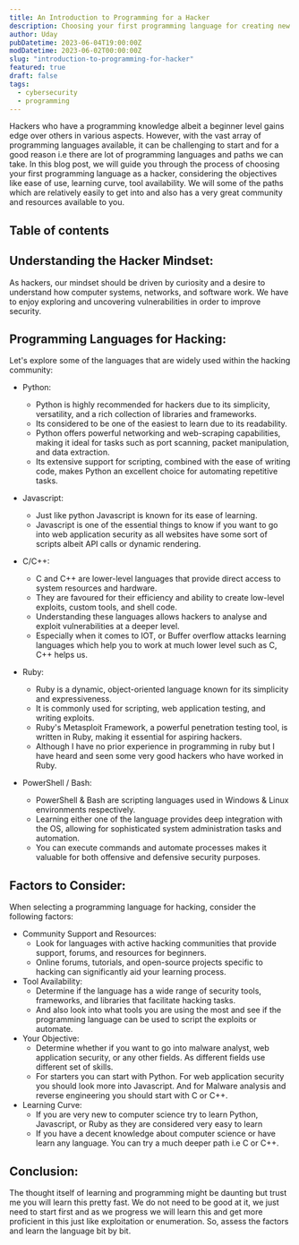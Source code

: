 ```yaml
---
title: An Introduction to Programming for a Hacker
description: Choosing your first programming language for creating new exploits or automating already existing workflows.
author: Uday
pubDatetime: 2023-06-04T19:00:00Z
modDatetime: 2023-06-02T00:00:00Z
slug: "introduction-to-programming-for-hacker"
featured: true
draft: false
tags:
  - cybersecurity
  - programming
---
```


Hackers who have a programming knowledge albeit a beginner level gains edge over others in various aspects. However, with the vast array of programming languages available, it can be challenging to start and for a good reason i.e there are lot of programming languages and paths we can take. In this blog post, we will guide you through the process of choosing your first programming language as a hacker, considering the objectives like ease of use, learning curve, tool availability. We will some of the paths which are relatively easily to get into and also has a very great community and resources available to you.

## Table of contents

## Understanding the Hacker Mindset:

As hackers, our mindset should be driven by curiosity and a desire to understand how computer systems, networks, and software work. We have to enjoy exploring and uncovering vulnerabilities in order to improve security.

## Programming Languages for Hacking:

Let's explore some of the languages that are widely used within the hacking community:

- Python:

  - Python is highly recommended for hackers due to its simplicity, versatility, and a rich collection of libraries and frameworks.
  - Its considered to be one of the easiest to learn due to its readability.
  - Python offers powerful networking and web-scraping capabilities, making it ideal for tasks such as port scanning, packet manipulation, and data extraction.
  - Its extensive support for scripting, combined with the ease of writing code, makes Python an excellent choice for automating repetitive tasks.

- Javascript:

  - Just like python Javascript is known for its ease of learning.
  - Javascript is one of the essential things to know if you want to go into web application security as all websites have some sort of scripts albeit API calls or dynamic rendering.

- C/C++:

  - C and C++ are lower-level languages that provide direct access to system resources and hardware.
  - They are favoured for their efficiency and ability to create low-level exploits, custom tools, and shell code.
  - Understanding these languages allows hackers to analyse and exploit vulnerabilities at a deeper level.
  - Especially when it comes to IOT, or Buffer overflow attacks learning languages which help you to work at much lower level such as C, C++ helps us.

- Ruby:

  - Ruby is a dynamic, object-oriented language known for its simplicity and expressiveness.
  - It is commonly used for scripting, web application testing, and writing exploits.
  - Ruby's Metasploit Framework, a powerful penetration testing tool, is written in Ruby, making it essential for aspiring hackers.
  - Although I have no prior experience in programming in ruby but I have heard and seen some very good hackers who have worked in Ruby.

- PowerShell / Bash:
  - PowerShell & Bash are scripting languages used in Windows & Linux environments respectively.
  - Learning either one of the language provides deep integration with the OS, allowing for sophisticated system administration tasks and automation.
  - You can execute commands and automate processes makes it valuable for both offensive and defensive security purposes.

## Factors to Consider:

When selecting a programming language for hacking, consider the following factors:

- Community Support and Resources:
  - Look for languages with active hacking communities that provide support, forums, and resources for beginners.
  - Online forums, tutorials, and open-source projects specific to hacking can significantly aid your learning process.
- Tool Availability:
  - Determine if the language has a wide range of security tools, frameworks, and libraries that facilitate hacking tasks.
  - And also look into what tools you are using the most and see if the programming language can be used to script the exploits or automate.
- Your Objective:
  - Determine whether if you want to go into malware analyst, web application security, or any other fields. As different fields use different set of skills.
  - For starters you can start with Python. For web application security you should look more into Javascript. And for Malware analysis and reverse engineering you should start with C or C++.
- Learning Curve:
  - If you are very new to computer science try to learn Python, Javascript, or Ruby as they are considered very easy to learn
  - If you have a decent knowledge about computer science or have learn any language. You can try a much deeper path i.e C or C++.

## Conclusion:

The thought itself of learning and programming might be daunting but trust me you will learn this pretty fast. We do not need to be good at it, we just need to start first and as we progress we will learn this and get more proficient in this just like exploitation or enumeration. So, assess the factors and learn the language bit by bit.
